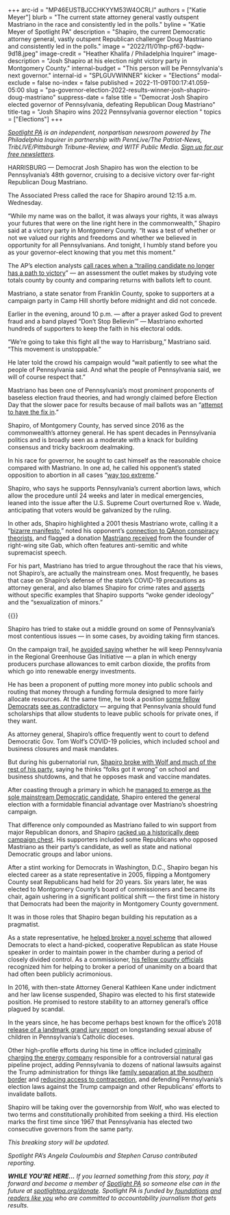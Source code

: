 +++
arc-id = "MP46EUSTBJCCHKYYM53W4OCRLI"
authors = ["Katie Meyer"]
blurb = "The current state attorney general vastly outspent Mastriano in the race and consistently led in the polls."
byline = "Katie Meyer of Spotlight PA"
description = "Shapiro, the current Democratic attorney general, vastly outspent Republican challenger Doug Mastriano and consistently led in the polls."
image = "2022/11/01hp-pf67-bqdw-9d18.jpeg"
image-credit = "Heather Khalifa / Philadelphia Inquirer"
image-description = "Josh Shapiro at his election night victory party in Montgomery County."
internal-budget = "This person will be Pennsylvania's next governor."
internal-id = "SPLGUVWINNER"
kicker = "Elections"
modal-exclude = false
no-index = false
published = 2022-11-09T00:17:41.059-05:00
slug = "pa-governor-election-2022-results-winner-josh-shapiro-doug-mastriano"
suppress-date = false
title = "Democrat Josh Shapiro elected governor of Pennsylvania, defeating Republican Doug Mastriano"
title-tag = "Josh Shapiro wins 2022 Pennsylvania governor election "
topics = ["Elections"]
+++

<a href="https://www.spotlightpa.org/"><i>Spotlight PA</i></a><i> is an independent, nonpartisan newsroom powered by The Philadelphia Inquirer in partnership with PennLive/The Patriot-News, TribLIVE/Pittsburgh Tribune-Review, and WITF Public Media. </i><a href="https://www.spotlightpa.org/newsletters"><i>Sign up for our free newsletters</i></a><i>.</i>

HARRISBURG — Democrat Josh Shapiro has won the election to be Pennsylvania’s 48th governor, cruising to a decisive victory over far-right Republican Doug Mastriano.

The Associated Press called the race for Shapiro around 12:15 a.m. Wednesday.

“While my name was on the ballot, it was always your rights, it was always your futures that were on the line right here in the commonwealth,” Shapiro said at a victory party in Montgomery County. “It was a test of whether or not we valued our rights and freedoms and whether we believed in opportunity for all Pennsylvanians. And tonight, I humbly stand before you as your governor-elect knowing that you met this moment.”

<script src="https://www.spotlightpa.org/embed.js" async></script><div data-spl-embed-version="1" data-spl-src="https://www.spotlightpa.org/embeds/newsletter/"></div>

The AP’s election analysts <a href="https://www.ap.org/about/our-role-in-elections/how-we-call-races">call races when a “trailing candidate no longer has a path to victory</a>” — an assessment the outlet makes by studying vote totals county by county and comparing returns with ballots left to count.

Mastriano, a state senator from Franklin County, spoke to supporters at a campaign party in Camp Hill shortly before midnight and did not concede. 

Earlier in the evening, around 10 p.m. — after a prayer asked God to prevent fraud and a band played “Don’t Stop Believin’” — Mastriano exhorted hundreds of supporters to keep the faith in his electoral odds.

“We’re going to take this fight all the way to Harrisburg,” Mastriano said. “This movement is unstoppable.”

He later told the crowd his campaign would “wait patiently to see what the people of Pennsylvania said. And what the people of Pennsylvania said, we will of course respect that.”

Mastriano has been one of Pennsylvania’s most prominent proponents of baseless election fraud theories, and had wrongly claimed before Election Day that the slower pace for results because of mail ballots was an “<a href="https://rumble.com/v1q6hyb-pa-gubernatorial-candidate-doug-mastriano-joins-american-sunrise.html">attempt to have the fix in</a>.”

Shapiro, of Montgomery County, has served since 2016 as the commonwealth’s attorney general. He has spent decades in Pennsylvania politics and is broadly seen as a moderate with a knack for building consensus and tricky backroom dealmaking.

In his race for governor, he sought to cast himself as the reasonable choice compared with Mastriano. In one ad, he called his opponent’s stated opposition to abortion in all cases “<a href="https://www.washingtonpost.com/video/politics/shapiro-on-mastriano-way-too-extreme-campaign-ad-2022/2022/07/06/b8bdcf76-6966-4174-8603-6e3d2391031e_video.html">way too extreme</a>.”

Shapiro, who says he supports Pennsylvania’s current abortion laws, which allow the procedure until 24 weeks and later in medical emergencies, leaned into the issue after the U.S. Supreme Court overturned Roe v. Wade, anticipating that voters would be galvanized by the ruling.

In other ads, Shapiro highlighted a 2001 thesis Mastriano wrote, calling it a “<a href="https://thehill.com/homenews/campaign/3644059-shapiro-rolls-out-new-ad-hitting-mastriano-over-2001-thesis/">bizarre manifesto</a>,” noted his opponent’s <a href="https://www.youtube.com/watch?v=ZEkWeAlYY9s">connection to QAnon conspiracy theorists</a>, and flagged a donation <a href="https://www.wtae.com/article/josh-shapiro-campaign-ad-doug-mastriano-gab/41033475#">Mastriano received</a> from the founder of right-wing site Gab, which often features anti-semitic and white supremacist speech.

For his part, Mastriano has tried to argue throughout the race that his views, not Shapiro’s, are actually the mainstream ones. Most frequently, he bases that case on Shapiro’s defense of the state’s COVID-19 precautions as attorney general, and also blames Shapiro for crime rates and <a href="https://twitter.com/dougmastriano/status/1587140337251786756">asserts</a> without specific examples that Shapiro supports “woke gender ideology” and the “sexualization of minors.”

{{<picture src="external/p9sg6zz2njrkpxc59nyh4t4dmw.jpeg" description="Doug Mastriano takes the stage with his wife Rebbie at his election night watch party in Camp Hill." caption="Doug Mastriano takes the stage with his wife Rebbie at his election night watch party in Camp Hill." credit="Amanda Berg / For Spotlight PA">}} 

Shapiro has tried to stake out a middle ground on some of Pennsylvania’s most contentious issues — in some cases, by avoiding taking firm stances.

On the campaign trail, he <a href="https://www.spotlightpa.org/news/2022/10/pa-election-2022-mastriano-shapiro-environment-rggi-fracking/">avoided saying</a> whether he will keep Pennsylvania in the Regional Greenhouse Gas Initiative — a plan in which energy producers purchase allowances to emit carbon dioxide, the profits from which go into renewable energy investments.

He has been a proponent of putting more money into public schools and routing that money through a funding formula designed to more fairly allocate resources. At the same time, he took a position <a href="https://www.meadvilletribune.com/cnhi_network/shapiro-on-support-for-school-choice-it-s-what-i-believe/article_4a00fe83-547d-5b94-a70f-4433edb29fc0.html">some fellow Democrats</a> <a href="https://www.mcall.com/news/pennsylvania/mc-nws-pa-election-mastriano-school-choice-20220929-pozd6kjkzbaexin2v6sfk2fawm-story.html">see as contradictory</a> — arguing that Pennsylvania should fund scholarships that allow students to leave public schools for private ones, if they want.

As attorney general, Shapiro’s office frequently went to court to defend Democratic Gov. Tom Wolf’s COVID-19 policies, which included school and business closures and mask mandates.

But during his gubernatorial run, <a href="https://whyy.org/articles/josh-shapiro-pa-governor-race-wolf-covid-measures/">Shapiro broke with Wolf and much of the rest of his party</a>, saying he thinks “folks got it wrong” on school and business shutdowns, and that he opposes mask and vaccine mandates.

After coasting through a primary in which he <a href="https://whyy.org/articles/for-josh-shapiro-the-only-dem-candidate-for-pa-governor-its-all-going-according-to-plan/">managed to emerge as the sole mainstream Democratic candidate</a>, Shapiro entered the general election with a formidable financial advantage over Mastriano’s shoestring campaign.

That difference only compounded as Mastriano failed to win support from major Republican donors, and Shapiro <a href="https://www.spotlightpa.org/news/2022/09/pa-election-2022-shapiro-mastriano-governor-race-donors-spending/">racked up a historically deep campaign chest</a>. His supporters included some Republicans who opposed Mastriano as their party’s candidate, as well as state and national Democratic groups and labor unions.

After a stint working for Democrats in Washington, D.C., Shapiro began his elected career as a state representative in 2005, flipping a Montgomery County seat Republicans had held for 20 years. Six years later, he was elected to Montgomery County’s board of commissioners and became its chair, again ushering in a significant political shift — the first time in history that Democrats had been the majority in Montgomery County government.

It was in those roles that Shapiro began building his reputation as a pragmatist.

As a state representative, he <a href="https://www.phillymag.com/news/2007/11/20/politics-cleaning-house-dec2007/">helped broker a novel scheme</a> that allowed Democrats to elect a hand-picked, cooperative Republican as state House speaker in order to maintain power in the chamber during a period of closely divided control. As a commissioner, <a href="https://whyy.org/articles/for-josh-shapiro-the-only-dem-candidate-for-pa-governor-its-all-going-according-to-plan/">his fellow county officials</a> recognized him for helping to broker a period of unanimity on a board that had often been publicly acrimonious.

<script src="https://www.spotlightpa.org/embed.js" async></script><div data-spl-embed-version="1" data-spl-src="https://www.spotlightpa.org/embeds/donate/"></div>

In 2016, with then-state Attorney General Kathleen Kane under indictment and her law license suspended, Shapiro was elected to his first statewide position. He promised to restore stability to an attorney general’s office plagued by scandal.

In the years since, he has become perhaps best known for the office’s 2018 <a href="https://www.npr.org/2018/08/14/636855561/report-reveals-widespread-sexual-abuse-by-over-300-priests-in-pa">release of a landmark grand jury report</a> on longstanding sexual abuse of children in Pennsylvania’s Catholic dioceses.

Other high-profile efforts during his time in office included <a href="https://whyy.org/articles/pennsylvania-ag-reschedules-mariner-east-pipeline-pipeline-probe-announcement/">criminally charging the energy company</a> responsible for a controversial natural gas pipeline project, adding Pennsylvania to dozens of national lawsuits against the Trump administration for things like <a href="https://www.attorneygeneral.gov/taking-action/press-releases/attorney-general-shapiro-files-lawsuit-challenging-trump-administrations-unlawful-family-separation-policy/">family separation at the southern border</a> and <a href="https://www.attorneygeneral.gov/taking-action/attorney-general-josh-shapiro-sues-president-trump-and-trump-administration-for-eliminating-guaranteed-contraceptive-care/">reducing access to contraception</a>, and defending Pennsylvania’s election laws against the Trump campaign and other Republicans’ efforts to invalidate ballots.

Shapiro will be taking over the governorship from Wolf, who was elected to two terms and constitutionally prohibited from seeking a third. His election marks the first time since 1967 that Pennsylvania has elected two consecutive governors from the same party.

<i>This breaking story will be updated.</i>

<i>Spotlight PA’s Angela Couloumbis and Stephen Caruso contributed reporting.</i>

<i><b>WHILE YOU’RE HERE...</b></i><i> If you learned something from this story, pay it forward and become a member of </i><a href="https://www.spotlightpa.org/"><i>Spotlight PA</i></a><i> so someone else can in the future at </i><a href="http://spotlightpa.org/donate"><i>spotlightpa.org/donate</i></a><i>. Spotlight PA is funded by</i><a href="https://www.spotlightpa.org/support"><i> foundations</i></a><i> </i><a href="https://www.spotlightpa.org/support"><i>and readers like you</i></a><i> who are committed to accountability journalism that gets results.</i>
